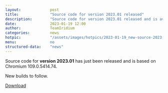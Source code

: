 ```yaml
---
layout: 			post
title:  			"Source code for version 2023.01 released"
description: 		"Source code for version 2023.01 released and is available for download as of now."
date:	 			2023-01-19 12:00
author:				TeamIridium
categories:			news
hotpic:				"/assets/images/hotpics/2023-01-19_new-source-2023-01.png"
menu: 				no
structured-data:	"news"
---
```

Source code for **version 2023.01** has just been released and is based on Chromium 109.0.5414.74.   

New builds to follow.

<a href="/downloads/source" class="button download" title="download Iridium Browser">Download</a>